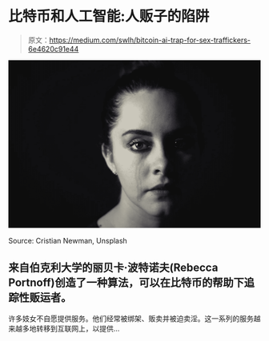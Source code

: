 # 比特币和人工智能:人贩子的陷阱

> 原文：<https://medium.com/swlh/bitcoin-ai-trap-for-sex-traffickers-6e4620c91e44>

![](img/2804e1e4c260780156a4a0252b11b294.png)

Source: Cristian Newman, Unsplash

## 来自伯克利大学的丽贝卡·波特诺夫(Rebecca Portnoff)创造了一种算法，可以在比特币的帮助下追踪性贩运者。

许多妓女不自愿提供服务。他们经常被绑架、贩卖并被迫卖淫。这一系列的服务越来越多地转移到互联网上，以提供…